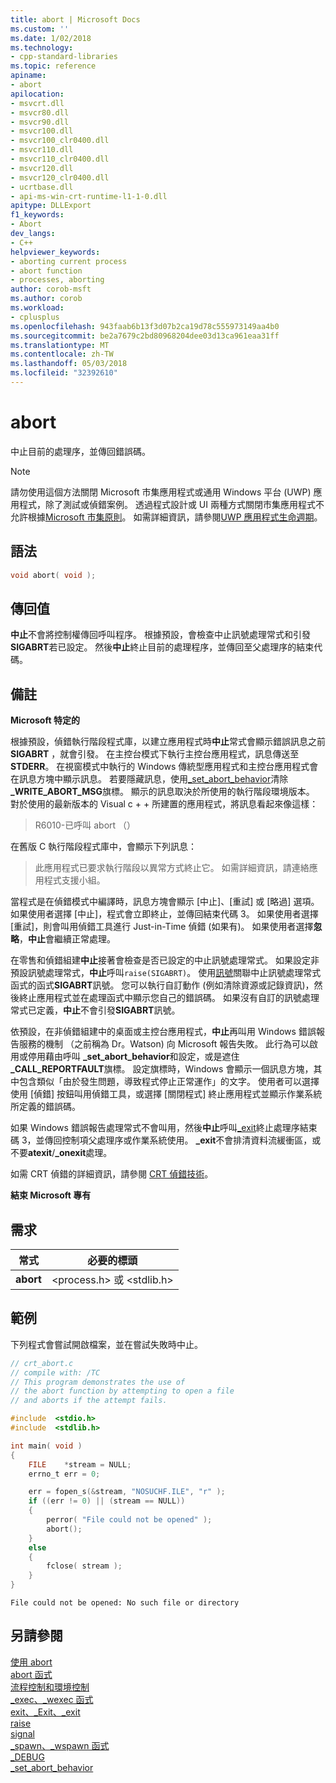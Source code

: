 ```yaml
---
title: abort | Microsoft Docs
ms.custom: ''
ms.date: 1/02/2018
ms.technology:
- cpp-standard-libraries
ms.topic: reference
apiname:
- abort
apilocation:
- msvcrt.dll
- msvcr80.dll
- msvcr90.dll
- msvcr100.dll
- msvcr100_clr0400.dll
- msvcr110.dll
- msvcr110_clr0400.dll
- msvcr120.dll
- msvcr120_clr0400.dll
- ucrtbase.dll
- api-ms-win-crt-runtime-l1-1-0.dll
apitype: DLLExport
f1_keywords:
- Abort
dev_langs:
- C++
helpviewer_keywords:
- aborting current process
- abort function
- processes, aborting
author: corob-msft
ms.author: corob
ms.workload:
- cplusplus
ms.openlocfilehash: 943faab6b13f3d07b2ca19d78c555973149aa4b0
ms.sourcegitcommit: be2a7679c2bd80968204dee03d13ca961eaa31ff
ms.translationtype: MT
ms.contentlocale: zh-TW
ms.lasthandoff: 05/03/2018
ms.locfileid: "32392610"
---
```

# <a name="abort"></a>abort

中止目前的處理序，並傳回錯誤碼。

> [!NOTE]
> 請勿使用這個方法關閉 Microsoft 市集應用程式或通用 Windows 平台 (UWP) 應用程式，除了測試或偵錯案例。 透過程式設計或 UI 兩種方式關閉市集應用程式不允許根據[Microsoft 市集原則](/legal/windows/agreements/store-policies)。 如需詳細資訊，請參閱[UWP 應用程式生命週期](/windows/uwp/launch-resume/app-lifecycle)。

## <a name="syntax"></a>語法

```c
void abort( void );
```

## <a name="return-value"></a>傳回值

**中止**不會將控制權傳回呼叫程序。 根據預設，會檢查中止訊號處理常式和引發**SIGABRT**若已設定。 然後**中止**終止目前的處理程序，並傳回至父處理序的結束代碼。

## <a name="remarks"></a>備註

**Microsoft 特定的**

根據預設，偵錯執行階段程式庫，以建立應用程式時**中止**常式會顯示錯誤訊息之前**SIGABRT** ，就會引發。 在主控台模式下執行主控台應用程式，訊息傳送至**STDERR**。 在視窗模式中執行的 Windows 傳統型應用程式和主控台應用程式會在訊息方塊中顯示訊息。 若要隱藏訊息，使用[_set_abort_behavior](set-abort-behavior.md)清除 **_WRITE_ABORT_MSG**旗標。 顯示的訊息取決於所使用的執行階段環境版本。 對於使用的最新版本的 Visual c + + 所建置的應用程式，將訊息看起來像這樣：

> R6010-已呼叫 abort （）

在舊版 C 執行階段程式庫中，會顯示下列訊息：

> 此應用程式已要求執行階段以異常方式終止它。 如需詳細資訊，請連絡應用程式支援小組。

當程式是在偵錯模式中編譯時，訊息方塊會顯示 [中止]、[重試] 或 [略過] 選項。 如果使用者選擇 [中止]，程式會立即終止，並傳回結束代碼 3。 如果使用者選擇 [重試]，則會叫用偵錯工具進行 Just-in-Time 偵錯 (如果有)。 如果使用者選擇**忽略**，**中止**會繼續正常處理。

在零售和偵錯組建**中止**接著會檢查是否已設定的中止訊號處理常式。 如果設定非預設訊號處理常式，**中止**呼叫`raise(SIGABRT)`。 使用[訊號](signal.md)關聯中止訊號處理常式函式的函式**SIGABRT**訊號。 您可以執行自訂動作 (例如清除資源或記錄資訊)，然後終止應用程式並在處理函式中顯示您自己的錯誤碼。 如果沒有自訂的訊號處理常式已定義，**中止**不會引發**SIGABRT**訊號。

依預設，在非偵錯組建中的桌面或主控台應用程式，**中止**再叫用 Windows 錯誤報告服務的機制 （之前稱為 Dr。Watson) 向 Microsoft 報告失敗。 此行為可以啟用或停用藉由呼叫 **_set_abort_behavior**和設定，或是遮住 **_CALL_REPORTFAULT**旗標。 設定旗標時，Windows 會顯示一個訊息方塊，其中包含類似「由於發生問題，導致程式停止正常運作」的文字。 使用者可以選擇使用 [偵錯] 按鈕叫用偵錯工具，或選擇 [關閉程式] 終止應用程式並顯示作業系統所定義的錯誤碼。

如果 Windows 錯誤報告處理常式不會叫用，然後**中止**呼叫[_exit](exit-exit-exit.md)終止處理序結束碼 3，並傳回控制項父處理序或作業系統使用。 **_exit**不會排清資料流緩衝區，或不要**atexit**/**_onexit**處理。

如需 CRT 偵錯的詳細資訊，請參閱 [CRT 偵錯技術](/visualstudio/debugger/crt-debugging-techniques)。

**結束 Microsoft 專有**

## <a name="requirements"></a>需求

|常式|必要的標頭|
|-------------|---------------------|
|**abort**|\<process.h> 或 \<stdlib.h>|

## <a name="example"></a>範例

下列程式會嘗試開啟檔案，並在嘗試失敗時中止。

```C
// crt_abort.c
// compile with: /TC
// This program demonstrates the use of
// the abort function by attempting to open a file
// and aborts if the attempt fails.

#include  <stdio.h>
#include  <stdlib.h>

int main( void )
{
    FILE    *stream = NULL;
    errno_t err = 0;

    err = fopen_s(&stream, "NOSUCHF.ILE", "r" );
    if ((err != 0) || (stream == NULL))
    {
        perror( "File could not be opened" );
        abort();
    }
    else
    {
        fclose( stream );
    }
}
```

```Output
File could not be opened: No such file or directory
```

## <a name="see-also"></a>另請參閱

[使用 abort](../../cpp/using-abort.md)<br/>
[abort 函式](../../c-language/abort-function-c.md)<br/>
[流程控制和環境控制](../../c-runtime-library/process-and-environment-control.md)<br/>
[_exec、_wexec 函式](../../c-runtime-library/exec-wexec-functions.md)<br/>
[exit、_Exit、_exit](exit-exit-exit.md)<br/>
[raise](raise.md)<br/>
[signal](signal.md)<br/>
[_spawn、_wspawn 函式](../../c-runtime-library/spawn-wspawn-functions.md)<br/>
[_DEBUG](../../c-runtime-library/debug.md)<br/>
[_set_abort_behavior](set-abort-behavior.md)<br/>
